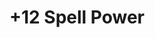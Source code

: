 ---
title: "+12 Spell Power"
canonical: "skill/plus-12-spell-power"
lists:
    - warlock-loresheet
tier: 3
min_type: "warlock-x/2"
osp_cost: 20
prerequisites: ["warlock-loresheet/plus-8-spell-power"]
replacement: true
ladder: "+spell-power"
---